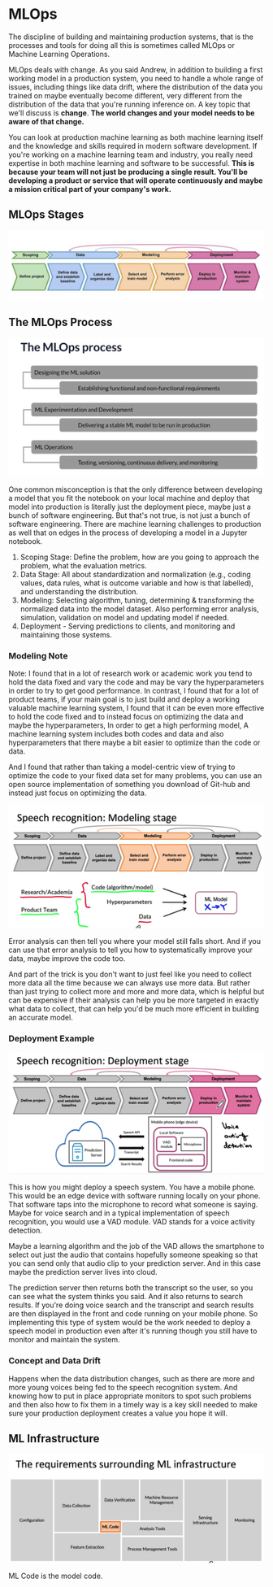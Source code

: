 # MLOps

The discipline of building and maintaining production systems, that is the processes and tools for doing all this is sometimes called MLOps or Machine Learning Operations.

MLOps deals with change. As you said Andrew, in addition to building a first working model in a production system, you need to handle a whole range of issues, including things like data drift, where the distribution of the data you trained on maybe eventually become different, very different from the distribution of the data that you're running inference on. A key topic that we'll discuss is **change**. **The world changes and your model needs to be aware of that change.**

You can look at production machine learning as both machine learning itself and the knowledge and skills required in modern software development. If you're working on a machine learning team and industry, you really need expertise in both machine learning and software to be successful. **This is because your team will not just be producing a single result. You'll be developing a product or service that will operate continuously and maybe a mission critical part of your company's work.**

## MLOps Stages

![MLOps Stages](./images/week1/ml_lifecycle/mlops_stages.png)

## The MLOps Process

![MLOps Processes](./images/week1/ml_lifecycle/mlops_process.png)

One common misconception is that the only difference between developing a model that you fit the notebook on your local machine and deploy that model into production is literally just the deployment piece, maybe just a bunch of software engineering. But that's not true, is not just a bunch of software engineering. There are machine learning challenges to production as well that on edges in the process of developing a model in a Jupyter notebook.

1. Scoping Stage: Define the problem, how are you going to approach the problem, what the evaluation metrics.
2. Data Stage: All about standardization and normalization (e.g., coding values, data rules, what is outcome variable and how is that labelled), and understanding the distribution.
3. Modeling: Selecting algorithm, tuning, determining & transforming the normalized data into the model dataset. Also performing error analysis, simulation, validation on model and updating model if needed.
4. Deployment - Serving predictions to clients, and monitoring and maintaining those systems.

### Modeling Note

Note:  I found that in a lot of research work or academic work you tend to hold the data fixed and vary the code and may be vary the hyperparameters in order to try to get good performance. In contrast, I found that for a lot of product teams, if your main goal is to just build and deploy a working valuable machine learning system, I found that it can be even more effective to hold the code fixed and to instead focus on optimizing the data and maybe the hyperparameters, In order to get a high performing model, A machine learning system includes both codes and data and also hyperparameters that there maybe a bit easier to optimize than the code or data. 

And I found that rather than taking a model-centric view of trying to optimize the code to your fixed data set for many problems, you can use an open source implementation of something you download of Git-hub and instead just focus on optimizing the data.

![Modelling Note](./images/week1/ml_lifecycle/note_modelling.png)

Error analysis can then tell you where your model still falls short. And if you can use that error analysis to tell you how to systematically improve your data, maybe improve the code too.

And part of the trick is you don't want to just feel like you need to collect more data all the time because we can always use more data. But rather than just trying to collect more and more and more data, which is helpful but can be expensive if their analysis can help you be more targeted in exactly what data to collect, that can help you'd be much more efficient in building an accurate model.

### Deployment Example

![Deplyment Example](./images/week1/ml_lifecycle/deployment_example.png)

This is how you might deploy a speech system. You have a mobile phone. This would be an edge device with software running locally on your phone. That software taps into the microphone to record what someone is saying. Maybe for voice search and in a typical implementation of speech recognition, you would use a VAD module. VAD stands for a voice activity detection.

Maybe a learning algorithm and the job of the VAD allows the smartphone to select out just the audio that contains hopefully someone speaking so that you can send only that audio clip to your prediction server. And in this case maybe the prediction server lives into cloud.

The prediction server then returns both the transcript so the user, so you can see what the system thinks you said. And it also returns to search results. If you're doing voice search and the transcript and search results are then displayed in the front and code running on your mobile phone. So implementing this type of system would be the work needed to deploy a speech model in production even after it's running though you still have to monitor and maintain the system.

### Concept and Data Drift

Happens when the data distribution changes, such as there are more and more young voices being fed to the speech recognition system. And knowing how to put in place appropriate monitors to spot such problems and then also how to fix them in a timely way is a key skill needed to make sure your production deployment creates a value you hope it will.

## ML Infrastructure

![ML Infrastructure](./images/week1/ml_lifecycle/ml_infrastructure.png)

ML Code is the model code.